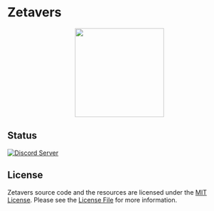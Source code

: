 # Zetavers
<p align="center">
  <img width="200" src="https://ax.reiz-0.repl.co/2tk7cz/Zetavers.png">
</p>

## Status
[![Discord Server](https://discordapp.com/api/guilds/1128693214170333285/widget.png?style=shield)](https://discord.gg/BNZh884fwP)

## License
Zetavers source code and the resources are licensed under the [MIT License](https://opensource.org/license/mit/).
Please see the [License File](https://github.com/Reiz-0/Zetavers/blob/Master/License) for more information.
